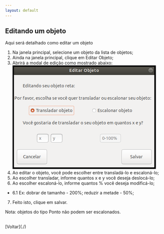 ```yaml
---
layout: default
---
```


## Editando um objeto

Aqui será detalhado como editar um objeto

1. Na janela principal, selecione um objeto da lista de objetos;
2. Ainda na janela principal, clique em Editar Objeto;
3. Abrirá a modal de edição como mostrado abaixo:
![Editar](../img/editar-objeto.png)
4. Ao editar o objeto, você pode escolher entre transladá-lo e escaloná-lo;
5. Ao escolher transladar, informe quantos x e y você deseja deslocá-lo;
6. Ao escolher escaloná-lo, informe quantos % você deseja modificá-lo;
- 6.1 Ex: dobrar de tamanho - 200%; reduzir a metade - 50%;
7. Feito isto, clique em salvar.



Nota: objetos do tipo Ponto não podem ser escalonados.


<br>
[Voltar](./)
